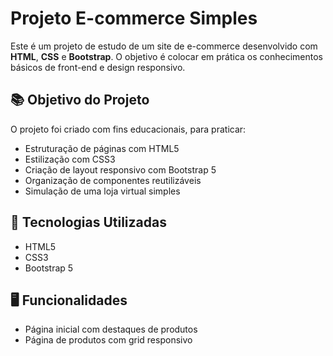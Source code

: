 #  Projeto E-commerce Simples

Este é um projeto de estudo de um site de e-commerce desenvolvido com **HTML**, **CSS** e **Bootstrap**. O objetivo é colocar em prática os conhecimentos básicos de front-end e design responsivo.

## 📚 Objetivo do Projeto

O projeto foi criado com fins educacionais, para praticar:
- Estruturação de páginas com HTML5
- Estilização com CSS3
- Criação de layout responsivo com Bootstrap 5
- Organização de componentes reutilizáveis
- Simulação de uma loja virtual simples

## 🧰 Tecnologias Utilizadas

- HTML5
- CSS3
- Bootstrap 5

## 🖥️ Funcionalidades

- Página inicial com destaques de produtos
- Página de produtos com grid responsivo
